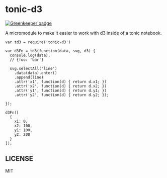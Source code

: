 tonic-d3
===

[![Greenkeeper badge](https://badges.greenkeeper.io/kiernanmcgowan/tonic-d3.svg)](https://greenkeeper.io/)

A micromodule to make it easier to work with d3 inside of a tonic notebook.

```
var td3 = require('tonic-d3')

var d3Fn = td3(function(data, svg, d3) {
  console.log(data);
  // {foo: 'bar'}

  svg.selectAll('line')
    .data(data).enter()
    .append(line)
    .attr('x1', function(d) { return d.x1; })
    .attr('x2', function(d) { return d.x2; })
    .attr('y1', function(d) { return d.y1; })
    .attr('y2', function(d) { return d.y2; });

});

d3Fn([
  {
    x1: 0,
    x2: 100,
    y1: 100,
    y2: 200
  }
]);

```

LICENSE
---

MIT